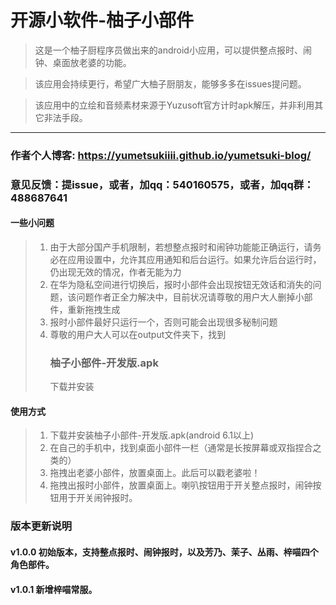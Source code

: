 # 开源小软件-柚子小部件

> 这是一个柚子厨程序员做出来的android小应用，可以提供整点报时、闹钟、桌面放老婆的功能。

> 该应用会持续更行，希望广大柚子厨朋友，能够多多在issues提问题。

> 该应用中的立绘和音频素材来源于Yuzusoft官方计时apk解压，并非利用其它非法手段。

---

### 作者个人博客: https://yumetsukiiii.github.io/yumetsuki-blog/
### 意见反馈：提issue，或者，加qq：540160575，或者，加qq群：488687641

#### 一些小问题
> 1. 由于大部分国产手机限制，若想整点报时和闹钟功能能正确运行，请务必在应用设置中，允许其应用通知和后台运行。如果允许后台运行时，仍出现无效的情况，作者无能为力
> 2. 在华为隐私空间进行切换后，报时小部件会出现按钮无效话和消失的问题，该问题作者正全力解决中，目前状况请尊敬的用户大人删掉小部件，重新拖拽生成
> 3. 报时小部件最好只运行一个，否则可能会出现很多秘制问题
> 4. 尊敬的用户大人可以在output文件夹下，找到<h3>柚子小部件-开发版.apk</h1>下载并安装

#### 使用方式
> 1. 下载并安装柚子小部件-开发版.apk(android 6.1以上)
> 2. 在自己的手机中，找到桌面小部件一栏（通常是长按屏幕或双指捏合之类的）
> 3. 拖拽出老婆小部件，放置桌面上。此后可以戳老婆啦！
> 4. 拖拽出报时小部件，放置桌面上。喇叭按钮用于开关整点报时，闹钟按钮用于开关闹钟报时。

### 版本更新说明
#### v1.0.0 初始版本，支持整点报时、闹钟报时，以及芳乃、茉子、丛雨、梓喵四个角色部件。
#### v1.0.1 新增梓喵常服。
